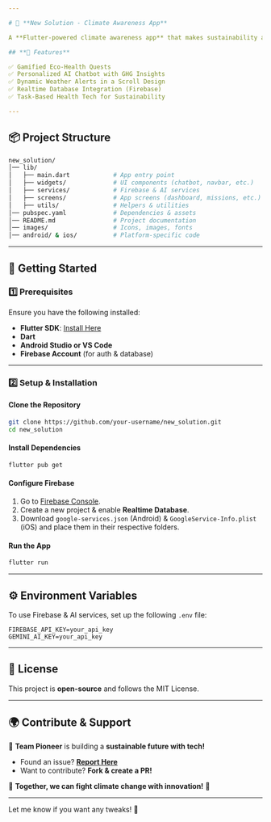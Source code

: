 ```yaml
---

# 🌱 **New Solution - Climate Awareness App**

A **Flutter-powered climate awareness app** that makes sustainability a daily habit—just like tracking food or expenses. 🚀

## **📌 Features**

✅ Gamified Eco-Health Quests  
✅ Personalized AI Chatbot with GHG Insights  
✅ Dynamic Weather Alerts in a Scroll Design  
✅ Realtime Database Integration (Firebase)  
✅ Task-Based Health Tech for Sustainability

---
```


## **📦 Project Structure**

```bash
new_solution/
│── lib/
│   ├── main.dart            # App entry point
│   ├── widgets/             # UI components (chatbot, navbar, etc.)
│   ├── services/            # Firebase & AI services
│   ├── screens/             # App screens (dashboard, missions, etc.)
│   ├── utils/               # Helpers & utilities
│── pubspec.yaml             # Dependencies & assets
│── README.md                # Project documentation
│── images/                  # Icons, images, fonts
│── android/ & ios/          # Platform-specific code
```

---

## **🚀 Getting Started**

### **1️⃣ Prerequisites**

Ensure you have the following installed:

- **Flutter SDK**: [Install Here](https://docs.flutter.dev/get-started/install)
- **Dart**
- **Android Studio or VS Code**
- **Firebase Account** (for auth & database)

---

### **2️⃣ Setup & Installation**

#### **Clone the Repository**

```bash
git clone https://github.com/your-username/new_solution.git
cd new_solution
```

#### **Install Dependencies**

```bash
flutter pub get
```

#### **Configure Firebase**

1. Go to [Firebase Console](https://console.firebase.google.com/).
2. Create a new project & enable **Realtime Database**.
3. Download `google-services.json` (Android) & `GoogleService-Info.plist` (iOS) and place them in their respective folders.

#### **Run the App**

```bash
flutter run
```

---

## **⚙️ Environment Variables**

To use Firebase & AI services, set up the following `.env` file:

```env
FIREBASE_API_KEY=your_api_key
GEMINI_AI_KEY=your_api_key
```

---

## **📜 License**

This project is **open-source** and follows the MIT License.

---

## **🌍 Contribute & Support**

👥 **Team Pioneer** is building a **sustainable future with tech!**

- Found an issue? **[Report Here](https://github.com/your-username/new_solution/issues)**
- Want to contribute? **Fork & create a PR!**

💚 **Together, we can fight climate change with innovation!** 🌱

---

Let me know if you want any tweaks! 🚀
